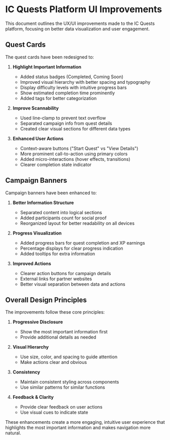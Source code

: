 # IC Quests Platform UI Improvements

This document outlines the UX/UI improvements made to the IC Quests platform, focusing on better data visualization and user engagement.

## Quest Cards

The quest cards have been redesigned to:

1. **Highlight Important Information**
   - Added status badges (Completed, Coming Soon)
   - Improved visual hierarchy with better spacing and typography
   - Display difficulty levels with intuitive progress bars
   - Show estimated completion time prominently
   - Added tags for better categorization
   
2. **Improve Scannability**
   - Used line-clamp to prevent text overflow
   - Separated campaign info from quest details
   - Created clear visual sections for different data types
   
3. **Enhanced User Actions**
   - Context-aware buttons ("Start Quest" vs "View Details")
   - More prominent call-to-action using primary colors
   - Added micro-interactions (hover effects, transitions)
   - Clearer completion state indicator

## Campaign Banners

Campaign banners have been enhanced to:

1. **Better Information Structure**
   - Separated content into logical sections
   - Added participants count for social proof
   - Reorganized layout for better readability on all devices
   
2. **Progress Visualization**
   - Added progress bars for quest completion and XP earnings
   - Percentage displays for clear progress indication
   - Added tooltips for extra information
   
3. **Improved Actions**
   - Clearer action buttons for campaign details
   - External links for partner websites
   - Better visual separation between data and actions

## Overall Design Principles

The improvements follow these core principles:

1. **Progressive Disclosure**
   - Show the most important information first
   - Provide additional details as needed
   
2. **Visual Hierarchy**
   - Use size, color, and spacing to guide attention
   - Make actions clear and obvious
   
3. **Consistency**
   - Maintain consistent styling across components
   - Use similar patterns for similar functions
   
4. **Feedback & Clarity**
   - Provide clear feedback on user actions
   - Use visual cues to indicate state

These enhancements create a more engaging, intuitive user experience that highlights the most important information and makes navigation more natural. 